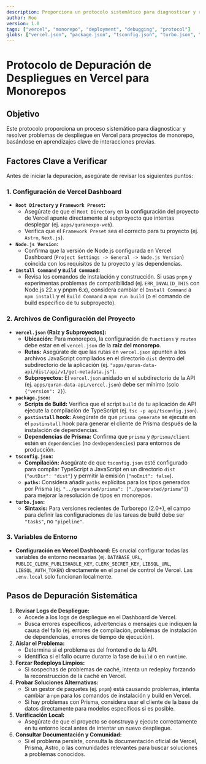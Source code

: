 ```yaml
---
description: Proporciona un protocolo sistemático para diagnosticar y resolver problemas de despliegue en Vercel para proyectos de monorepo.
author: Roo
version: 1.0
tags: ["vercel", "monorepo", "deployment", "debugging", "protocol"]
globs: ["vercel.json", "package.json", "tsconfig.json", "turbo.json", "apps/**/vercel.json", "apps/**/package.json", "apps/**/tsconfig.json"]
---
```


# Protocolo de Depuración de Despliegues en Vercel para Monorepos

## Objetivo

Este protocolo proporciona un proceso sistemático para diagnosticar y resolver problemas de despliegue en Vercel para proyectos de monorepo, basándose en aprendizajes clave de interacciones previas.

## Factores Clave a Verificar

Antes de iniciar la depuración, asegúrate de revisar los siguientes puntos:

### 1. Configuración de Vercel Dashboard

*   **`Root Directory` y `Framework Preset`:**
    *   Asegúrate de que el `Root Directory` en la configuración del proyecto de Vercel apunte directamente al subproyecto que intentas desplegar (ej. `apps/quranexpo-web`).
    *   Verifica que el `Framework Preset` sea el correcto para tu proyecto (ej. `Astro`, `Next.js`).
*   **`Node.js Version`:**
    *   Confirma que la versión de Node.js configurada en Vercel Dashboard (`Project Settings -> General -> Node.js Version`) coincida con los requisitos de tu proyecto y las dependencias.
*   **`Install Command` y `Build Command`:**
    *   Revisa los comandos de instalación y construcción. Si usas `pnpm` y experimentas problemas de compatibilidad (ej. `ERR_INVALID_THIS` con Node.js 22.x y pnpm 6.x), considera cambiar el `Install Command` a `npm install` y el `Build Command` a `npm run build` (o el comando de build específico de tu subproyecto).

### 2. Archivos de Configuración del Proyecto

*   **`vercel.json` (Raíz y Subproyectos):**
    *   **Ubicación:** Para monorepos, la configuración de `functions` y `routes` debe estar en el `vercel.json` de la **raíz del monorepo**.
    *   **Rutas:** Asegúrate de que las rutas en `vercel.json` apunten a los archivos JavaScript compilados en el directorio `dist` dentro del subdirectorio de la aplicación (ej. `"apps/quran-data-api/dist/api/v1/get-metadata.js"`).
    *   **Subproyectos:** El `vercel.json` anidado en el subdirectorio de la API (ej. `apps/quran-data-api/vercel.json`) debe ser mínimo (solo `{"version": 2}`).
*   **`package.json`:**
    *   **Scripts de Build:** Verifica que el script `build` de tu aplicación de API ejecute la compilación de TypeScript (ej. `tsc -p api/tsconfig.json`).
    *   **`postinstall` hook:** Asegúrate de que `prisma generate` se ejecute en el `postinstall` hook para generar el cliente de Prisma después de la instalación de dependencias.
    *   **Dependencias de Prisma:** Confirma que `prisma` y `@prisma/client` estén en `dependencies` (no `devDependencies`) para entornos de producción.
*   **`tsconfig.json`:**
    *   **Compilación:** Asegúrate de que `tsconfig.json` esté configurado para compilar TypeScript a JavaScript en un directorio `dist` (`"outDir": "dist"`) y permitir la emisión (`"noEmit": false`).
    *   **`paths`:** Considera añadir `paths` explícitos para los tipos generados por Prisma (ej. `"../generated/prisma": ["./generated/prisma"]`) para mejorar la resolución de tipos en monorepos.
*   **`turbo.json`:**
    *   **Sintaxis:** Para versiones recientes de Turborepo (2.0+), el campo para definir las configuraciones de las tareas de build debe ser `"tasks"`, no `"pipeline"`.

### 3. Variables de Entorno

*   **Configuración en Vercel Dashboard:** Es crucial configurar todas las variables de entorno necesarias (ej. `DATABASE_URL`, `PUBLIC_CLERK_PUBLISHABLE_KEY`, `CLERK_SECRET_KEY`, `LIBSQL_URL`, `LIBSQL_AUTH_TOKEN`) directamente en el panel de control de Vercel. Las `.env.local` solo funcionan localmente.

## Pasos de Depuración Sistemática

1.  **Revisar Logs de Despliegue:**
    *   Accede a los logs de despliegue en el Dashboard de Vercel.
    *   Busca errores específicos, advertencias o mensajes que indiquen la causa del fallo (ej. errores de compilación, problemas de instalación de dependencias, errores de tiempo de ejecución).
2.  **Aislar el Problema:**
    *   Determina si el problema es del frontend o de la API.
    *   Identifica si el fallo ocurre durante la fase de `build` o en `runtime`.
3.  **Forzar Redeploys Limpios:**
    *   Si sospechas de problemas de caché, intenta un redeploy forzando la reconstrucción de la caché en Vercel.
4.  **Probar Soluciones Alternativas:**
    *   Si un gestor de paquetes (ej. `pnpm`) está causando problemas, intenta cambiar a `npm` para los comandos de instalación y build en Vercel.
    *   Si hay problemas con Prisma, considera usar el cliente de la base de datos directamente para modelos específicos si es posible.
5.  **Verificación Local:**
    *   Asegúrate de que el proyecto se construya y ejecute correctamente en tu entorno local antes de intentar un nuevo despliegue.
6.  **Consultar Documentación y Comunidad:**
    *   Si el problema persiste, consulta la documentación oficial de Vercel, Prisma, Astro, o las comunidades relevantes para buscar soluciones a problemas conocidos.